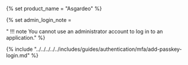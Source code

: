 {% set product_name = "Asgardeo" %}

{% set admin_login_note = 

"    !!! note
        You cannot use an administrator account to log in to an application." 
%}

{% include "../../../../../includes/guides/authentication/mfa/add-passkey-login.md" %}